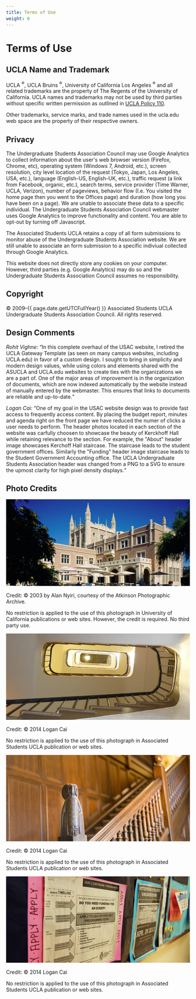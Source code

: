 ```yaml
---
title: Terms of Use
weight: 0
---
```


# Terms of Use

## UCLA Name and Trademark

UCLA <sup>&reg;</sup>, UCLA Bruins <sup>&reg;</sup>, University of California Los Angeles <sup>&reg;</sup> and all related trademarks are the property of The Regents of the University of California. UCLA names and trademarks may not be used by third parties without specific written permission as outlined in [UCLA Policy 110](http://www.adminpolicies.ucla.edu/APP/Number/110).

Other trademarks, service marks, and trade names used in the ucla.edu web space are the property of their respective owners.

## Privacy

The Undergraduate Students Association Council may use Google Analytics to collect information about the user's web browser version (Firefox, Chrome, etc), operating system (Windows 7, Android, etc.), screen resolution, city level location of the request (Tokyo, Japan, Los Angeles, USA, etc.), language (English-US, English-UK, etc.), traffic request (a link from Facebook, organic, etc.), search terms, service provider (Time Warner, UCLA, Verizon), number of pageviews, behavior flow (I.e. You visited the home page then you went to the Offices page) and duration (how long you have been on a page). We are unable to associate these data to a specific individual. The Undergraduate Students Association Council webmaster uses Google Analytics to improve functionality and content. You are able to opt-out by turning off Javascript.

The Associated Students UCLA retains a copy of all form submissions to monitor abuse of the Undergraduate Students Association website. We are still unable to associate an form submission to a specific indiviual collected through Google Analytics.

This website does not directly store any cookies on your computer. However, third parties (e.g. Google Analytics) may do so and the Undergraduate Students Association Council assumes no responsibility.

## Copyright

&copy; 2009&ndash;{{ page.date.getUTCFullYear() }} Associated Students UCLA Undergraduate Students Association Council. All rights reserved.

## Design Comments

*Rohit Vighne:* <q>In this complete overhaul of the USAC website, I retired the UCLA Gateway Template (as seen on many campus websites, including UCLA.edu) in favor of a custom design. I sought to bring in simplicity and modern design values, while using colors and elements shared with the ASUCLA and UCLA.edu websites to create ties with the organizations we are a part of. One of the major areas of improvement is in the organization of documents, which are now indexed automatically by the website instead of manually entered by the webmaster. This ensures that links to documents are reliable and up-to-date.</q>

*Logan Cai:* <q>One of my goal in the USAC website design was to provide fast access to frequently access content. By placing the budget report, minutes and agenda right on the front page we have reduced the numer of clicks a user needs to perform. The header photos located in each section of the website was carfully choosen to showcase the beauty of Kerckhoff Hall while retaining relevance to the section. For example, the "About" header image showcases Kerchoff Hall staircase. The staircase leads to the student government offices. Similarly the "Funding" header image staircase leads to the Student Government Accounting office. The UCLA Undergraduate Students Association header was changed from a PNG to a SVG to ensure the upmost clarity for high pixel density displays.</q>

## Photo Credits

<div class="people">

<section>

![Homepage header](/img/header.jpg)

<main>

Credit: &copy; 2003 by Alan Nyiri, courtesy of the Atkinson Photographic Archive.

No restriction is applied to the use of this photograph in University of California publications or web sites. However, the credit is required. No third party use.

</main>

</section>

<section>

![About section heading](/img/Uabout960x450.jpg)

<main>

Credit: &copy; 2014 Logan Cai

No restriction is applied to the use of this photograph in Associated Students UCLA publication or web sites.

</main>

</section>

<section>

![Funding section heading](/img/Ufunding960x450.jpg)

<main>

Credit: &copy; 2014 Logan Cai

No restriction is applied to the use of this photograph in Associated Students UCLA publication or web sites.

</main>

</section>

<section>

![Documents section heading](/img/Udocuments960x450.jpg)

<main>

Credit: &copy; 2014 Logan Cai

No restriction is applied to the use of this photograph in Associated Students UCLA publication or web sites.

</main>

</section>

</div>

